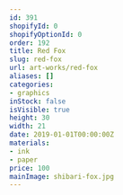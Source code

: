 ```yaml
---
id: 391
shopifyId: 0
shopifyOptionId: 0
order: 192
title: Red Fox
slug: red-fox
url: art-works/red-fox
aliases: []
categories:
- graphics
inStock: false
isVisible: true
height: 30
width: 21
date: 2019-01-01T00:00:00Z
materials:
- ink
- paper
price: 100
mainImage: shibari-fox.jpg
---
```

